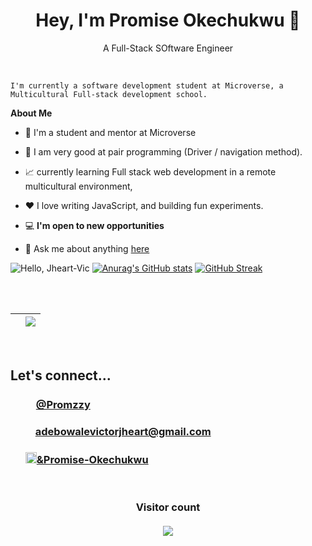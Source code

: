 <h1 align="center"> Hey, I'm Promise Okechukwu 👋</h1>
<p align="center">A Full-Stack SOftware Engineer</p>

<br />

    I'm currently a software development student at Microverse, a Multicultural Full-stack development school. 

**About Me**

- 🤠  I'm a student and mentor at Microverse

- 💼 I am very good at pair programming (Driver / navigation method).

- 📈 currently learning Full stack web development in a remote multicultural environment, 

- ❤️ I love writing JavaScript, and building fun experiments.

- 💻 **I'm open to new opportunities**

- 💬 Ask me about anything [here](https://github.com/PromzzyKoncepts/Promise-Okechukwu/issues)



![Hello, Jheart-Vic](https://user-images.githubusercontent.com/79658534/165603232-c6ba5f1b-4dc0-48be-8eb5-e360a5855d55.png)
[![Anurag's GitHub stats](https://github-readme-stats.vercel.app/api?username=promzzykoncepts&show_icons=true&title_color=ff1493&icon_color=9457eb&text_color=0CFFD2&bg_color=05061D&border_color=ff1493)](https://github.com/anuraghazra/github-readme-stats)        [![GitHub Streak](https://github-readme-streak-stats.herokuapp.com?user=promzzykoncepts&ring=ff1493&sideNums=ff1493&stroke=0CFFD2&border=ff1493&background=05061d&sideLabels=0cffd2&dates=9457eb&fire=9457eb&currStreakLabel=0cffd2&currStreakNum=0cffd2&date_format=M%20j%5B%2C%20Y%5D)](https://git.io/streak-stats)

<br>
<br>

| </a> | <a href="https://github.com/promzzykoncepts/github-readme-stats"><img align="center" src="https://github-readme-stats.vercel.app/api/top-langs/?username=promzzykoncepts&layout=compact&theme=buefy&hide_border=true" /></a> |
| ------------- | ------------- |

<br />

<h2>Let's connect...</h2>
<ul>
<h3><a href="https://twitter.com/promzzy" target="_blank"><img src="https://user-images.githubusercontent.com/79658534/150798648-38f1ed89-848c-4e24-9395-c748b2adeff7.png" width="17px">@Promzzy</a></h3> 
<h3><a href="mailto:okechukwupromise638@gmail.com"><img src="https://user-images.githubusercontent.com/79658534/155697385-9f83bc34-bd2a-4338-9394-c83ee8be9896.png" width="16px">adebowalevictorjheart@gmail.com</a></h3>
<h3><a href="https://www.linkedin.com/in/promiseokechukwu-302a97230/"><img src="https://user-images.githubusercontent.com/79658534/155697061-56d45708-ad01-4ffc-9697-570007606fd3.png" width="18px">&Promise-Okechukwu</a></h3>
  
<!-- [![github-readme-twitter](https://github-readme-twitter.gazf.vercel.app/api?id=Stanmega89)](https://github.com/gazf/github-readme-twitter) -->
</ul>
<br>
<h3 align="center"> 
  Visitor count<br><br>
  <img src="https://profile-counter.glitch.me/promzzykoncepts/count.svg" />
</h3>
